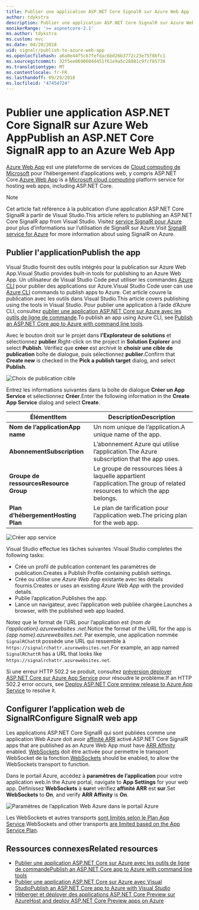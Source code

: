 ```yaml
---
title: Publier une application ASP.NET Core SignalR sur Azure Web App
author: tdykstra
description: Publier une application ASP.NET Core SignalR sur Azure Web App
monikerRange: '>= aspnetcore-2.1'
ms.author: tdykstra
ms.custom: mvc
ms.date: 04/20/2018
uid: signalr/publish-to-azure-web-app
ms.openlocfilehash: a6a0e44f5c67fefdac6bd26b3772c23e75f8bfc1
ms.sourcegitcommit: 32f5ee0690604d451f61e9a5c28881c9fcf85738
ms.translationtype: MT
ms.contentlocale: fr-FR
ms.lasthandoff: 09/29/2018
ms.locfileid: "47454724"
---
```

# <a name="publish-an-aspnet-core-signalr-app-to-an-azure-web-app"></a><span data-ttu-id="f872f-103">Publier une application ASP.NET Core SignalR sur Azure Web App</span><span class="sxs-lookup"><span data-stu-id="f872f-103">Publish an ASP.NET Core SignalR app to an Azure Web App</span></span>

<span data-ttu-id="f872f-104">[Azure Web App](/azure/app-service/app-service-web-overview) est une plateforme de services de [Cloud computing de Microsoft](https://azure.microsoft.com/) pour l’hébergement d’applications web, y compris ASP.NET Core.</span><span class="sxs-lookup"><span data-stu-id="f872f-104">[Azure Web App](/azure/app-service/app-service-web-overview) is a [Microsoft cloud computing](https://azure.microsoft.com/) platform service for hosting web apps, including ASP.NET Core.</span></span>

> [!NOTE]
> <span data-ttu-id="f872f-105">Cet article fait référence à la publication d’une application ASP.NET Core SignalR à partir de Visual Studio.</span><span class="sxs-lookup"><span data-stu-id="f872f-105">This article refers to publishing an ASP.NET Core SignalR app from Visual Studio.</span></span> <span data-ttu-id="f872f-106">Visitez [service SignalR pour Azure](https://azure.microsoft.com/en-gb/services/signalr-service?) pour plus d’informations sur l’utilisation de SignalR sur Azure.</span><span class="sxs-lookup"><span data-stu-id="f872f-106">Visit [SignalR service for Azure](https://azure.microsoft.com/en-gb/services/signalr-service?) for more information about using SignalR on Azure.</span></span>

## <a name="publish-the-app"></a><span data-ttu-id="f872f-107">Publier l'application</span><span class="sxs-lookup"><span data-stu-id="f872f-107">Publish the app</span></span>

<span data-ttu-id="f872f-108">Visual Studio fournit des outils intégrés pour la publication sur Azure Web App.</span><span class="sxs-lookup"><span data-stu-id="f872f-108">Visual Studio provides built-in tools for publishing to an Azure Web App.</span></span> <span data-ttu-id="f872f-109">Un utilisateur de Visual Studio Code peut utiliser les commandes [Azure CLI](/cli/azure) pour publier des applications sur Azure.</span><span class="sxs-lookup"><span data-stu-id="f872f-109">Visual Studio Code user can use [Azure CLI](/cli/azure) commands to publish apps to Azure.</span></span> <span data-ttu-id="f872f-110">Cet article couvre la publication avec les outils dans Visual Studio.</span><span class="sxs-lookup"><span data-stu-id="f872f-110">This article covers publishing using the tools in Visual Studio.</span></span> <span data-ttu-id="f872f-111">Pour publier une application à l’aide d’Azure CLI, consultez [publier une application ASP.NET Core sur Azure avec les outils de ligne de commande](/azure/app-service/app-service-web-get-started-dotnet).</span><span class="sxs-lookup"><span data-stu-id="f872f-111">To publish an app using Azure CLI, see [Publish an ASP.NET Core app to Azure with command line tools](/azure/app-service/app-service-web-get-started-dotnet).</span></span>

<span data-ttu-id="f872f-112">Avec le bouton droit sur le projet dans **l’Explorateur de solutions** et sélectionnez **publier**.</span><span class="sxs-lookup"><span data-stu-id="f872f-112">Right-click on the project in **Solution Explorer** and select **Publish**.</span></span> <span data-ttu-id="f872f-113">Vérifiez que **créer** est archivé le **choisir une cible de publication** boîte de dialogue, puis sélectionnez **publier**.</span><span class="sxs-lookup"><span data-stu-id="f872f-113">Confirm that **Create new** is checked in the **Pick a publish target** dialog, and select **Publish**.</span></span>

![Choix de publication cible](publish-to-azure-web-app/_static/pick-publish-target-dialog.png)

<span data-ttu-id="f872f-115">Entrez les informations suivantes dans la boîte de dialogue **Créer un App Service** et sélectionnez **Créer**.</span><span class="sxs-lookup"><span data-stu-id="f872f-115">Enter the following information in the **Create App Service** dialog and select **Create**.</span></span>

| <span data-ttu-id="f872f-116">Élément</span><span class="sxs-lookup"><span data-stu-id="f872f-116">Item</span></span> | <span data-ttu-id="f872f-117">Description</span><span class="sxs-lookup"><span data-stu-id="f872f-117">Description</span></span> |
| ---- | ----------- |
| <span data-ttu-id="f872f-118">**Nom de l’application**</span><span class="sxs-lookup"><span data-stu-id="f872f-118">**App name**</span></span> | <span data-ttu-id="f872f-119">Un nom unique de l’application.</span><span class="sxs-lookup"><span data-stu-id="f872f-119">A unique name of the app.</span></span> |
| <span data-ttu-id="f872f-120">**Abonnement**</span><span class="sxs-lookup"><span data-stu-id="f872f-120">**Subscription**</span></span> | <span data-ttu-id="f872f-121">L’abonnement Azure qui utilise l’application.</span><span class="sxs-lookup"><span data-stu-id="f872f-121">The Azure subscription that the app uses.</span></span> |
| <span data-ttu-id="f872f-122">**Groupe de ressources**</span><span class="sxs-lookup"><span data-stu-id="f872f-122">**Resource Group**</span></span> | <span data-ttu-id="f872f-123">Le groupe de ressources liées à laquelle appartient l’application.</span><span class="sxs-lookup"><span data-stu-id="f872f-123">The group of related resources to which the app belongs.</span></span>  |
| <span data-ttu-id="f872f-124">**Plan d’hébergement**</span><span class="sxs-lookup"><span data-stu-id="f872f-124">**Hosting Plan**</span></span> | <span data-ttu-id="f872f-125">Le plan de tarification pour l’application web.</span><span class="sxs-lookup"><span data-stu-id="f872f-125">The pricing plan for the web app.</span></span> |

![Créer app service](publish-to-azure-web-app/_static/create-app-service-dialog.png)

<span data-ttu-id="f872f-127">Visual Studio effectue les tâches suivantes :</span><span class="sxs-lookup"><span data-stu-id="f872f-127">Visual Studio completes the following tasks:</span></span>

* <span data-ttu-id="f872f-128">Crée un profil de publication contenant les paramètres de publication.</span><span class="sxs-lookup"><span data-stu-id="f872f-128">Creates a Publish Profile containing publish settings.</span></span>
* <span data-ttu-id="f872f-129">Crée ou utilise une *Azure Web App* existante avec les détails fournis.</span><span class="sxs-lookup"><span data-stu-id="f872f-129">Creates or uses an existing *Azure Web App* with the provided details.</span></span>
* <span data-ttu-id="f872f-130">Publie l’application.</span><span class="sxs-lookup"><span data-stu-id="f872f-130">Publishes the app.</span></span>
* <span data-ttu-id="f872f-131">Lance un navigateur, avec l’application web publiée chargée.</span><span class="sxs-lookup"><span data-stu-id="f872f-131">Launches a browser, with the published web app loaded.</span></span>

<span data-ttu-id="f872f-132">Notez que le format de l’URL pour l’application est *{nom de l’application}.azurewebsites .net*.</span><span class="sxs-lookup"><span data-stu-id="f872f-132">Notice the format of the URL for the app is *{app name}.azurewebsites.net*.</span></span> <span data-ttu-id="f872f-133">Par exemple, une application nommée `SignalRChattR` possède une URL qui ressemble à `https://signalrchattr.azurewebsites.net`.</span><span class="sxs-lookup"><span data-stu-id="f872f-133">For example, an app named `SignalRChattR` has a URL that looks like `https://signalrchattr.azurewebsites.net`.</span></span>

<span data-ttu-id="f872f-134">Si une erreur HTTP 502.2 se produit, consultez [préversion déployer ASP.NET Core sur Azure App Service](xref:host-and-deploy/azure-apps/index) pour résoudre le problème.</span><span class="sxs-lookup"><span data-stu-id="f872f-134">If an HTTP 502.2 error occurs, see [Deploy ASP.NET Core preview release to Azure App Service](xref:host-and-deploy/azure-apps/index) to resolve it.</span></span>

## <a name="configure-signalr-web-app"></a><span data-ttu-id="f872f-135">Configurer l’application web de SignalR</span><span class="sxs-lookup"><span data-stu-id="f872f-135">Configure SignalR web app</span></span>

<span data-ttu-id="f872f-136">Les applications ASP.NET Core SignalR qui sont publiées comme une application Web Azure doit avoir [affinité ARR](https://en.wikipedia.org/wiki/Application_Request_Routing) activé.</span><span class="sxs-lookup"><span data-stu-id="f872f-136">ASP.NET Core SignalR apps that are published as an Azure Web App must have [ARR Affinity](https://en.wikipedia.org/wiki/Application_Request_Routing) enabled.</span></span> <span data-ttu-id="f872f-137">[WebSockets](xref:fundamentals/websockets) doit être activée pour permettre le transport WebSocket de la fonction.</span><span class="sxs-lookup"><span data-stu-id="f872f-137">[WebSockets](xref:fundamentals/websockets) should be enabled, to allow the WebSockets transport to function.</span></span>

<span data-ttu-id="f872f-138">Dans le portail Azure, accédez à **paramètres de l’application** pour votre application web.</span><span class="sxs-lookup"><span data-stu-id="f872f-138">In the Azure portal, navigate to **App Settings** for your web app.</span></span> <span data-ttu-id="f872f-139">Définissez **WebSockets** à **sur**et vérifiez **affinité ARR** est **sur**.</span><span class="sxs-lookup"><span data-stu-id="f872f-139">Set **WebSockets** to **On**, and verify **ARR Affinity** is **On**.</span></span>

![Paramètres de l’application Web Azure dans le portail Azure](publish-to-azure-web-app/_static/azure-web-app-settings.png)

 <span data-ttu-id="f872f-141">Les WebSockets et autres transports [sont limités selon le Plan App Service](/azure/azure-subscription-service-limits#app-service-limits).</span><span class="sxs-lookup"><span data-stu-id="f872f-141">WebSockets and other transports [are limited based on the App Service Plan](/azure/azure-subscription-service-limits#app-service-limits).</span></span>

## <a name="related-resources"></a><span data-ttu-id="f872f-142">Ressources connexes</span><span class="sxs-lookup"><span data-stu-id="f872f-142">Related resources</span></span>

* [<span data-ttu-id="f872f-143">Publier une application ASP.NET Core sur Azure avec les outils de ligne de commande</span><span class="sxs-lookup"><span data-stu-id="f872f-143">Publish an ASP.NET Core app to Azure with command line tools</span></span>](/azure/app-service/app-service-web-get-started-dotnet)
* [<span data-ttu-id="f872f-144">Publier une application ASP.NET Core sur Azure avec Visual Studio</span><span class="sxs-lookup"><span data-stu-id="f872f-144">Publish an ASP.NET Core app to Azure with Visual Studio</span></span>](xref:tutorials/publish-to-azure-webapp-using-vs)
* [<span data-ttu-id="f872f-145">Héberger et déployer des applications ASP.NET Core Preview sur Azure</span><span class="sxs-lookup"><span data-stu-id="f872f-145">Host and deploy ASP.NET Core Preview apps on Azure</span></span>](xref:host-and-deploy/azure-apps/index#deploy-aspnet-core-preview-release-to-azure-app-service)
